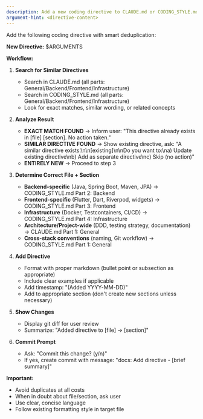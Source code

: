 ```yaml
---
description: Add a new coding directive to CLAUDE.md or CODING_STYLE.md with smart deduplication
argument-hint: <directive-content>
---
```


Add the following coding directive with smart deduplication:

**New Directive:** $ARGUMENTS

**Workflow:**

1. **Search for Similar Directives**
   - Search in CLAUDE.md (all parts: General/Backend/Frontend/Infrastructure)
   - Search in CODING_STYLE.md (all parts: General/Backend/Frontend/Infrastructure)
   - Look for exact matches, similar wording, or related concepts

2. **Analyze Result**
   - **EXACT MATCH FOUND** → Inform user: "This directive already exists in [file] [section]. No action taken."
   - **SIMILAR DIRECTIVE FOUND** → Show existing directive, ask: "A similar directive exists:\n\n[existing]\n\nDo you want to:\na) Update existing directive\nb) Add as separate directive\nc) Skip (no action)"
   - **ENTIRELY NEW** → Proceed to step 3

3. **Determine Correct File + Section**
   - **Backend-specific** (Java, Spring Boot, Maven, JPA) → CODING_STYLE.md Part 2: Backend
   - **Frontend-specific** (Flutter, Dart, Riverpod, widgets) → CODING_STYLE.md Part 3: Frontend
   - **Infrastructure** (Docker, Testcontainers, CI/CD) → CODING_STYLE.md Part 4: Infrastructure
   - **Architecture/Project-wide** (DDD, testing strategy, documentation) → CLAUDE.md Part 1: General
   - **Cross-stack conventions** (naming, Git workflow) → CODING_STYLE.md Part 1: General

4. **Add Directive**
   - Format with proper markdown (bullet point or subsection as appropriate)
   - Include clear examples if applicable
   - Add timestamp: "(Added YYYY-MM-DD)"
   - Add to appropriate section (don't create new sections unless necessary)

5. **Show Changes**
   - Display git diff for user review
   - Summarize: "Added directive to [file] → [section]"

6. **Commit Prompt**
   - Ask: "Commit this change? (y/n)"
   - If yes, create commit with message: "docs: Add directive - [brief summary]"

**Important:**
- Avoid duplicates at all costs
- When in doubt about file/section, ask user
- Use clear, concise language
- Follow existing formatting style in target file
